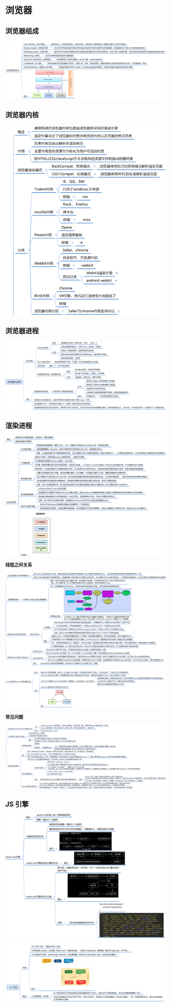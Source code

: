 # 浏览器

## 浏览器组成

![](../images/liulanqi-zucheng.png)

## 浏览器内核

![](../images/liulanqi-neihe.png)

## 浏览器进程

![](../images/liulanqi-jincheng.png)



## 渲染进程

![](../images/liulanqi-xiancheng.png)

**线程之间关系**

![](../images/liulanqi-xiancheng2.png)

![](../images/liulanqi-xiancheng3.png)

**常见问题**

![](../images/liulanqi-wenti.png)

## JS 引擎

![](../images/jsyingqing2.png)

![](../images/jsyingqing.png)